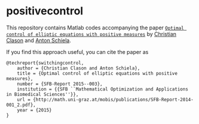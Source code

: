 # positivecontrol

This repository contains Matlab codes accompanying the paper [``Optimal control of elliptic equations with positive measures``](https://www.uni-due.de/~adf040p/preprints/PositiveControl.pdf) by [Christian Clason](http://udue.de/clason) and [Anton Schiela](http://num.math.uni-bayreuth.de/de/team/Schiela_Anton/). 

If you find this approach useful, you can cite the paper as

    @techreport{switchingcontrol,
        author = {Christian Clason and Anton Schiela},
        title = {Optimal control of elliptic equations with positive measures},
        number = {SFB-Report 2015--003},
        institution = {{SFB ``Mathematical Optimization and Applications in Biomedical Sciences''}},
        url = {http://math.uni-graz.at/mobis/publications/SFB-Report-2014-001_2.pdf},
        year = {2015}
    }

